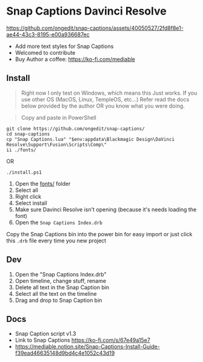 # Snap Captions Davinci Resolve



https://github.com/ongedit/snap-captions/assets/40050527/2fd8f8e1-ae44-43c3-8195-e00a936687ec



- Add more text styles for Snap Captions
- Welcomed to contribute
- Buy Author a coffee: <https://ko-fi.com/mediable>

## Install

> Right now I only test on Windows, which means this Just works. If you use other OS (MacOS, Linux, 
TempleOS, etc...) Refer read the docs below provided by the author OR you know what you were doing.

> Copy and paste in PowerShell
```pwsh
git clone https://github.com/ongedit/snap-captions/
cd snap-captions
cp "Snap Captions.lua" "$env:appdata\Blackmagic Design\DaVinci Resolve\Support\Fusion\Scripts\Comp\"
ii ./fonts/
```

OR

```pwsh
./install.ps1
```

1. Open the [fonts/](./fonts/) folder 
1. Select all
1. Right click
1. Select install
1. Make sure Davinci Resolve isn't opening (because it's needs loading the font)
1. Open the `Snap Captions Index.drb`


Copy the Snap Captions bin into the power bin for easy import or just click this `.drb` file every time you new project

## Dev 

1. Open the "Snap Captions Index.drb"
2. Open timeline, change stuff, rename
3. Delete all text in the Snap Caption bin
4. Select all the text on the timeline
5. Drag and drop to Snap Caption bin

## Docs

- Snap Caption script v1.3
- Link to Snap Captions <https://ko-fi.com/s/67e49a15e7>
- https://mediable.notion.site/Snap-Captions-Install-Guide-f39ead46635148d9bd4c4e1052c43d19 
